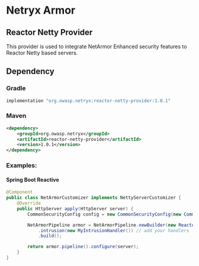 # Netryx Armor
## Reactor Netty Provider
This provider is used to integrate NetArmor Enhanced security features to Reactor Netty based servers.

## Dependency
### Gradle
```groovy
implementation "org.owasp.netryx:reactor-netty-provider:1.0.1"
```
### Maven
```xml
<dependency>
    <groupId>org.owasp.netryx</groupId>
    <artifactId>reactor-netty-provider</artifactId>
    <version>1.0.1</version>
</dependency>
```

### Examples:
#### Spring Boot Reactive
```java
@Component
public class NetArmorCustomizer implements NettyServerCustomizer {
    @Override
    public HttpServer apply(HttpServer server) {
        CommonSecurityConfig config = new CommonSecurityConfig(new CommonConfig());

        NetArmorPipeline armor = NetArmorPipeline.newBuilder(new ReactorNettyProvider(config))
            .intrusion(new MyIntrusionHandler()) // add your handlers
            .build();

        return armor.pipeline().configure(server);
    }
}
```